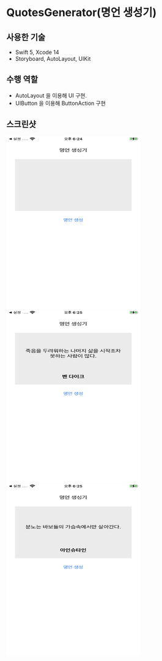 # QuotesGenerator(명언 생성기)

## 사용한 기술

* Swift 5, Xcode 14
* Storyboard, AutoLayout, UIKit

## 수행 역할

* AutoLayout 을 이용해 UI 구현.
* UIButton 을 이용해 ButtonAction 구현

## 스크린샷

<img src="./Image/1.png" width="350" height="450"/><img src="./Image/2.png" width="350" height="450"/><img src="./Image/3.png" width="350" height="450"/>





